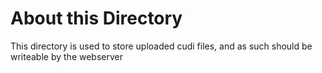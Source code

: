 About this Directory
====================

This directory is used to store uploaded cudi files,
and as such should be writeable by the webserver
